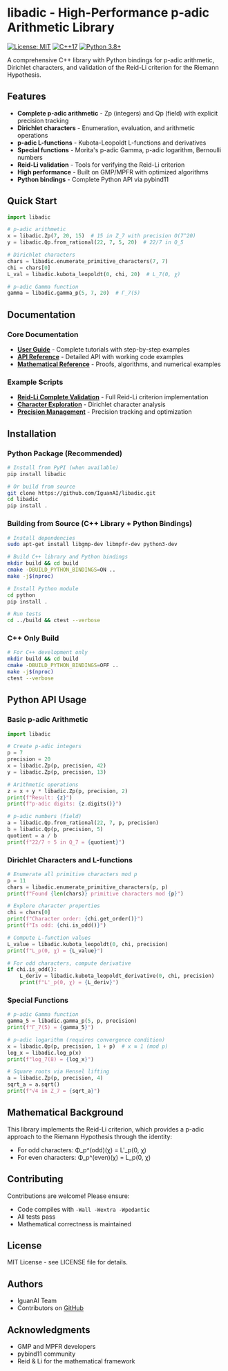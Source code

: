 # libadic - High-Performance p-adic Arithmetic Library

[![License: MIT](https://img.shields.io/badge/License-MIT-yellow.svg)](https://opensource.org/licenses/MIT)
[![C++17](https://img.shields.io/badge/C%2B%2B-17-blue.svg)](https://isocpp.org/std/the-standard)
[![Python 3.8+](https://img.shields.io/badge/Python-3.8%2B-blue.svg)](https://www.python.org/)

A comprehensive C++ library with Python bindings for p-adic arithmetic, Dirichlet characters, and validation of the Reid-Li criterion for the Riemann Hypothesis.

## Features

- **Complete p-adic arithmetic** - Zp (integers) and Qp (field) with explicit precision tracking
- **Dirichlet characters** - Enumeration, evaluation, and arithmetic operations
- **p-adic L-functions** - Kubota-Leopoldt L-functions and derivatives
- **Special functions** - Morita's p-adic Gamma, p-adic logarithm, Bernoulli numbers
- **Reid-Li validation** - Tools for verifying the Reid-Li criterion
- **High performance** - Built on GMP/MPFR with optimized algorithms
- **Python bindings** - Complete Python API via pybind11

## Quick Start

```python
import libadic

# p-adic arithmetic
x = libadic.Zp(7, 20, 15)  # 15 in Z_7 with precision O(7^20)
y = libadic.Qp.from_rational(22, 7, 5, 20)  # 22/7 in Q_5

# Dirichlet characters
chars = libadic.enumerate_primitive_characters(7, 7)
chi = chars[0]
L_val = libadic.kubota_leopoldt(0, chi, 20)  # L_7(0, χ)

# p-adic Gamma function
gamma = libadic.gamma_p(5, 7, 20)  # Γ_7(5)
```

## Documentation

### Core Documentation
- [**User Guide**](docs/USER_GUIDE.md) - Complete tutorials with step-by-step examples
- [**API Reference**](docs/API_REFERENCE.md) - Detailed API with working code examples  
- [**Mathematical Reference**](docs/MATHEMATICAL_REFERENCE.md) - Proofs, algorithms, and numerical examples

### Example Scripts
- [**Reid-Li Complete Validation**](examples/reid_li_complete.py) - Full Reid-Li criterion implementation
- [**Character Exploration**](examples/character_exploration.py) - Dirichlet character analysis
- [**Precision Management**](examples/precision_management.py) - Precision tracking and optimization

## Installation

### Python Package (Recommended)

```bash
# Install from PyPI (when available)
pip install libadic

# Or build from source
git clone https://github.com/IguanAI/libadic.git
cd libadic
pip install .
```

### Building from Source (C++ Library + Python Bindings)

```bash
# Install dependencies
sudo apt-get install libgmp-dev libmpfr-dev python3-dev

# Build C++ library and Python bindings
mkdir build && cd build
cmake -DBUILD_PYTHON_BINDINGS=ON ..
make -j$(nproc)

# Install Python module
cd python
pip install .

# Run tests
cd ../build && ctest --verbose
```

### C++ Only Build

```bash
# For C++ development only
mkdir build && cd build
cmake -DBUILD_PYTHON_BINDINGS=OFF ..
make -j$(nproc)
ctest --verbose
```

## Python API Usage

### Basic p-adic Arithmetic

```python
import libadic

# Create p-adic integers
p = 7
precision = 20
x = libadic.Zp(p, precision, 42)
y = libadic.Zp(p, precision, 13)

# Arithmetic operations
z = x + y * libadic.Zp(p, precision, 2)
print(f"Result: {z}")
print(f"p-adic digits: {z.digits()}")

# p-adic numbers (field)
a = libadic.Qp.from_rational(22, 7, p, precision)
b = libadic.Qp(p, precision, 5)
quotient = a / b
print(f"22/7 ÷ 5 in Q_7 = {quotient}")
```

### Dirichlet Characters and L-functions

```python
# Enumerate all primitive characters mod p
p = 11
chars = libadic.enumerate_primitive_characters(p, p)
print(f"Found {len(chars)} primitive characters mod {p}")

# Explore character properties
chi = chars[0]
print(f"Character order: {chi.get_order()}")
print(f"Is odd: {chi.is_odd()}")

# Compute L-function values
L_value = libadic.kubota_leopoldt(0, chi, precision)
print(f"L_p(0, χ) = {L_value}")

# For odd characters, compute derivative
if chi.is_odd():
    L_deriv = libadic.kubota_leopoldt_derivative(0, chi, precision)
    print(f"L'_p(0, χ) = {L_deriv}")
```

### Special Functions

```python
# p-adic Gamma function
gamma_5 = libadic.gamma_p(5, p, precision)
print(f"Γ_7(5) = {gamma_5}")

# p-adic logarithm (requires convergence condition)
x = libadic.Qp(p, precision, 1 + p)  # x ≡ 1 (mod p)
log_x = libadic.log_p(x)
print(f"log_7(8) = {log_x}")

# Square roots via Hensel lifting
a = libadic.Zp(p, precision, 4)
sqrt_a = a.sqrt()
print(f"√4 in Z_7 = {sqrt_a}")
```

## Mathematical Background

This library implements the Reid-Li criterion, which provides a p-adic approach to the Riemann Hypothesis through the identity:

- For odd characters: Φ_p^(odd)(χ) = L'_p(0, χ)
- For even characters: Φ_p^(even)(χ) = L_p(0, χ)

## Contributing

Contributions are welcome! Please ensure:
- Code compiles with `-Wall -Wextra -Wpedantic`
- All tests pass
- Mathematical correctness is maintained

## License

MIT License - see LICENSE file for details.

## Authors

- IguanAI Team
- Contributors on [GitHub](https://github.com/IguanAI/libadic/graphs/contributors)

## Acknowledgments

- GMP and MPFR developers
- pybind11 community
- Reid & Li for the mathematical framework
